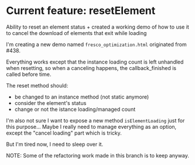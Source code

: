 # Current feature: resetElement

Ability to reset an element status + created a working demo of how to use it to cancel the download of elements that exit while loading

I'm creating a new demo named `fresco_optimization.html` originated from #438.

Everything works except that the instance loading count is left unhandled when resetting, so when a canceling happens, the callback_finished is called before time.

The reset method should:

- be changed to an instance method (not static anymore) 
- consider the element's status
- change or not the istance loading/managed count

I'm also not sure I want to expose a new method `isElementLoading` just for this purpose...
Maybe I really need to manage everything as an option, except the "cancel loading" part which is tricky.

But I'm tired now, I need to sleep over it.

NOTE: Some of the refactoring work made in this branch is to keep anyway.
